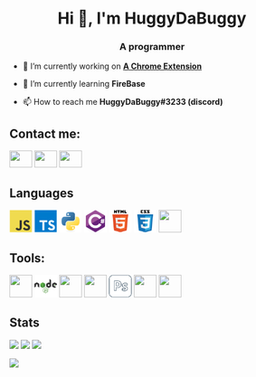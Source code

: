 <h1 align="center">Hi 👋, I'm HuggyDaBuggy</h1>
<h3 align="center">A programmer</h3>

- 🔭 I’m currently working on **[A Chrome Extension](https://chrome.google.com/webstore/detail/arcade-classics/gokcmhknbfbkchaljcbjloaebnoblcnd)**

- 🌱 I’m currently learning **FireBase**

- 📫 How to reach me **HuggyDaBuggy#3233 (discord)**

<h2>Contact me:</h2>
<p>
<a href="https://twitter.com/huggyda" target="blank"><img src="https://cdn.jsdelivr.net/npm/simple-icons@3.0.1/icons/twitter.svg" height="30" width="40" /></a>
<a href="https://stackoverflow.com/users/14191015" target="blank"><img src="https://cdn.jsdelivr.net/npm/simple-icons@3.0.1/icons/stackoverflow.svg" height="30" width="40" /></a>
<a href="https://www.youtube.com/c/huggydabuggy" target="blank"><img src="https://cdn.jsdelivr.net/npm/simple-icons@3.0.1/icons/youtube.svg" height="30" width="40" /></a>
</p>

<h2>Languages</h2>
<p>
<a href="https://developer.mozilla.org/en-US/docs/Web/JavaScript" target="_blank"><img src="https://raw.githubusercontent.com/devicons/devicon/master/icons/javascript/javascript-original.svg" width="40" height="40"/></a>
<a href="https://www.typescriptlang.org/" target="_blank"><img src="https://raw.githubusercontent.com/devicons/devicon/master/icons/typescript/typescript-original.svg" width="40" height="40"/></a>
<a href="https://www.python.org" target="_blank"><img src="https://raw.githubusercontent.com/devicons/devicon/master/icons/python/python-original.svg" width="40" height="40"/></a>
<a href="https://www.w3schools.com/cs/" target="_blank"><img src="https://raw.githubusercontent.com/devicons/devicon/master/icons/csharp/csharp-original.svg" width="40" height="40"/></a>
<a href="https://www.w3.org/html/" target="_blank"><img src="https://raw.githubusercontent.com/devicons/devicon/master/icons/html5/html5-original-wordmark.svg" width="40" height="40"/></a>
<a href="https://www.w3schools.com/css/" target="_blank"><img src="https://raw.githubusercontent.com/devicons/devicon/master/icons/css3/css3-original-wordmark.svg" width="40" height="40"/></a>
<a href="https://www.w3schools.com/cpp/" target="_blank"><img src="https://upload.wikimedia.org/wikipedia/commons/thumb/1/18/ISO_C%2B%2B_Logo.svg/1200px-ISO_C%2B%2B_Logo.svg.png" width="40" height="40"/></a>
</p>

<h2>Tools:</h2>
<p>
<a href="https://firebase.google.com/" target="_blank"><img src="https://www.vectorlogo.zone/logos/firebase/firebase-icon.svg" width="40" height="40"/></a>
<a href="https://nodejs.org" target="_blank"><img src="https://raw.githubusercontent.com/devicons/devicon/master/icons/nodejs/nodejs-original-wordmark.svg" width="40" height="40"/></a>
<a href="https://git-scm.com/" target="_blank"><img src="https://www.vectorlogo.zone/logos/git-scm/git-scm-icon.svg" width="40" height="40"/></a>
<a href="https://unity.com/" target="_blank"> <img src="https://www.vectorlogo.zone/logos/unity3d/unity3d-icon.svg" width="40" height="40"/></a>
<a href="https://www.photoshop.com/en" target="_blank"><img src="https://raw.githubusercontent.com/devicons/devicon/master/icons/photoshop/photoshop-line.svg" width="40" height="40"/></a>
<a href="https://www.adobe.com/in/products/illustrator.html" target="_blank"><img src="https://www.vectorlogo.zone/logos/adobe_illustrator/adobe_illustrator-icon.svg" width="40" height="40"/></a>
<a href="https://www.blender.org/" target="_blank"><img src="https://download.blender.org/branding/community/blender_community_badge_white.svg" width="40" height="40"/></a>
</p>

<h2>Stats</h2>
<p>
<img src="https://github-readme-streak-stats.herokuapp.com/?user=huggydabuggy&theme=dark&hide_border=true" />
<img src="https://github-readme-stats.vercel.app/api?username=huggydabuggy&show_icons=true&theme=merko&title_color=ffffff&text_color=ffffff&hide_border=true&locale=en" />
<img src="https://github-readme-stats.vercel.app/api/top-langs?username=huggydabuggy&show_icons=true&theme=merko&title_color=ffffff&text_color=ffffff&hide_border=true&locale=en&layout=compact" />
</p>
<p><img src="https://github-profile-trophy.vercel.app/?username=huggydabuggy&theme=onedark&no-bg=true&no-frame=true&column=7" /></p>

<!-- ReadMe Created With: https://rahuldkjain.github.io/gh-profile-readme-generator/, Modified By Me>
